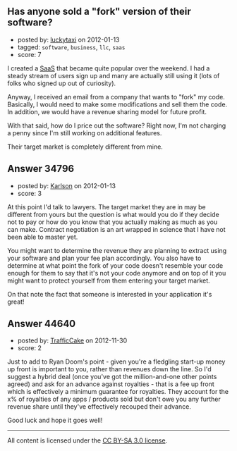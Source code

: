 ## Has anyone sold a "fork" version of their software?

- posted by: [luckytaxi](https://stackexchange.com/users/-1/15584-luckytaxi) on 2012-01-13
- tagged: `software`, `business`, `llc`, `saas`
- score: 7

I created a [SaaS][1] that became quite popular over the weekend. I had a steady stream of users sign up and many are actually still using it (lots of folks who signed up out of curiosity).

Anyway, I received an email from a company that wants to "fork" my code. Basically, I would need to make some modifications and sell them the code. In addition, we would have a revenue sharing model for future profit.

With that said, how do I price out the software? Right now, I'm not charging a penny since I'm still working on additional features.

Their target market is completely different from mine.

  [1]: http://en.wikipedia.org/wiki/Software_as_a_service



## Answer 34796

- posted by: [Karlson](https://stackexchange.com/users/-1/15252-karlson) on 2012-01-13
- score: 3

At this point I'd talk to lawyers.  The target market they are in may be different from yours but the question is what would you do if they decide not to pay or how do you know that you actually making as much as you can make.  Contract negotiation is an art wrapped in science that I have not been able to master yet.

You might want to determine the revenue they are planning to extract using your software and plan your fee plan accordingly.  You also have to determine at what point the fork of your code doesn't resemble your code enough for them to say that it's not your code anymore and on top of it you might want to protect yourself from them entering your target market.

On that note the fact that someone is interested in your application it's great!


## Answer 44640

- posted by: [TrafficCake](https://stackexchange.com/users/-1/21858-trafficcake) on 2012-11-30
- score: 2

Just to add to Ryan Doom's point - given you're a fledgling start-up money up front is important to you, rather than revenues down the line.  So I'd suggest a hybrid deal (once you've got the million-and-one other points agreed) and ask for an advance against royalties - that is a fee up front which is effectively a minimum guarantee for royalties.  They account for the x% of royalties of any apps / products sold but don't owe you any further revenue share until they've effectively recouped their advance.

Good luck and hope it goes well! 



---

All content is licensed under the [CC BY-SA 3.0 license](https://creativecommons.org/licenses/by-sa/3.0/).

